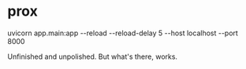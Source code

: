 # prox
uvicorn app.main:app --reload --reload-delay 5 --host localhost --port 8000

Unfinished and unpolished. But what's there, works. 
